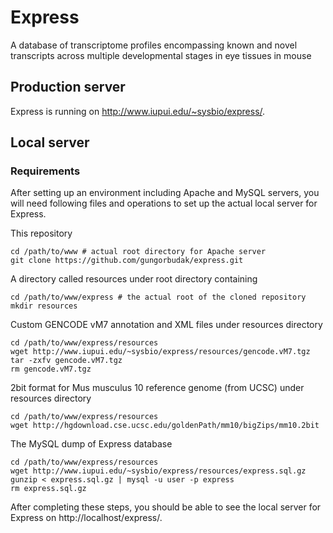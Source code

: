 # Express

A database of transcriptome profiles encompassing known and novel transcripts across multiple developmental stages in eye tissues in mouse

## Production server

Express is running on http://www.iupui.edu/~sysbio/express/.

## Local server

### Requirements

After setting up an environment including Apache and MySQL servers, you will need following files and operations to set up the actual local server for Express.

This repository

    cd /path/to/www # actual root directory for Apache server
    git clone https://github.com/gungorbudak/express.git

A directory called resources under root directory containing

    cd /path/to/www/express # the actual root of the cloned repository
    mkdir resources

Custom GENCODE vM7 annotation and XML files under resources directory

    cd /path/to/www/express/resources
    wget http://www.iupui.edu/~sysbio/express/resources/gencode.vM7.tgz
    tar -zxfv gencode.vM7.tgz
    rm gencode.vM7.tgz

2bit format for Mus musculus 10 reference genome (from UCSC) under resources directory

    cd /path/to/www/express/resources
    wget http://hgdownload.cse.ucsc.edu/goldenPath/mm10/bigZips/mm10.2bit

The MySQL dump of Express database

    cd /path/to/www/express/resources
    wget http://www.iupui.edu/~sysbio/express/resources/express.sql.gz
    gunzip < express.sql.gz | mysql -u user -p express
    rm express.sql.gz

After completing these steps, you should be able to see the local server for Express on http://localhost/express/.

